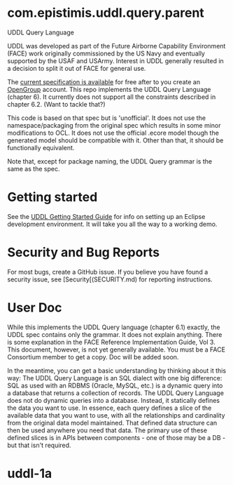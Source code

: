 # com.epistimis.uddl.query.parent
UDDL Query Language

UDDL was developed as part of the Future Airborne Capability Environment (FACE) work originally commissioned by the US Navy and eventually supported by the USAF and USArmy.  Interest in UDDL generally resulted in a decision to split it out of FACE for general use.

The [current specification is available](https://publications.opengroup.org/standards/face/c198) for free after to you create an [OpenGroup](https://www.opengroup.org) account.  This repo implements the UDDL Query Language (chapter 6). 
It currently does not support all the constraints described in chapter 6.2. (Want to tackle that?)

This code is based on that spec but is 'unofficial'. It does not use the namespace/packaging from the original spec which results in some minor modifications to OCL. It does not use the official .ecore model though the generated model should be compatible with it. Other than that, it should be functionally equivalent.

Note that, except for package naming, the UDDL Query grammar is the same as the spec. 

# Getting started

See the [UDDL Getting Started Guide]([GETTING_STARTED.md](https://github.com/Epistimis/com.epistimis.uddl.parent/blob/0478f25fcb65772d6c26a104481c982113e73c20/GETTING_STARTED.md)) for info on setting up an Eclipse development environment. It will take you all the way to a working demo.

# Security and Bug Reports
For most bugs, create a GitHub issue. If you believe you have found a security issue, see [Security[(SECURITY.md) for reporting instructions.

# User Doc
While this implements the UDDL Query language (chapter 6.1) exactly, the UDDL spec contains only the grammar. It does not explain anything. There is some
explanation in the FACE Reference Implementation Guide, Vol 3. This document, however, is not yet generally available. You must be a FACE Consortium member
to get a copy.  Doc will be added soon.

In the meantime, you can get a basic understanding by thinking about it this way: The UDDL Query Language is an SQL dialect with one big difference: SQL
as used with an RDBMS (Oracle, MySQL, etc.) is a dynamic query into a database that returns a collection of records. The UDDL Query Language does not do
dynamic queries into a database. Instead, it statically defines the data you want to use. In essence, each query defines a slice of the available data that
you want to use, with all the relationships and cardinality from the original data model maintained. That defined data structure can then be used 
anywhere you need that data. The primary use of these defined slices is in APIs between components - one of those may be a DB - but that isn't required.
# uddl-1a
